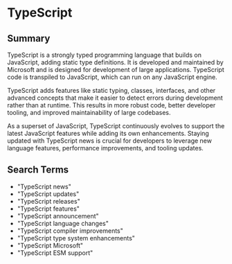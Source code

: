 # TypeScript

## Summary

TypeScript is a strongly typed programming language that builds on JavaScript, adding static type definitions. It is developed and maintained by Microsoft and is designed for development of large applications. TypeScript code is transpiled to JavaScript, which can run on any JavaScript engine.

TypeScript adds features like static typing, classes, interfaces, and other advanced concepts that make it easier to detect errors during development rather than at runtime. This results in more robust code, better developer tooling, and improved maintainability of large codebases.

As a superset of JavaScript, TypeScript continuously evolves to support the latest JavaScript features while adding its own enhancements. Staying updated with TypeScript news is crucial for developers to leverage new language features, performance improvements, and tooling updates.

## Search Terms

- "TypeScript news"
- "TypeScript updates"
- "TypeScript releases"
- "TypeScript features"
- "TypeScript announcement"
- "TypeScript language changes"
- "TypeScript compiler improvements"
- "TypeScript type system enhancements"
- "TypeScript Microsoft"
- "TypeScript ESM support"